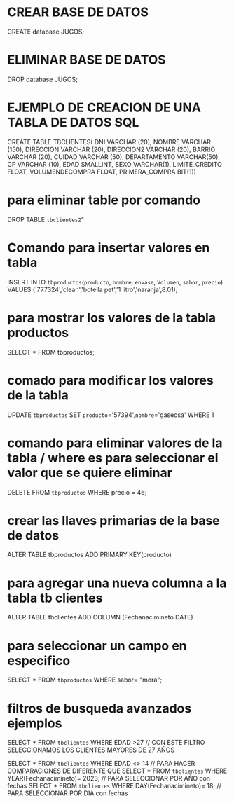 # CREAR BASE DE DATOS
CREATE database JUGOS;

# ELIMINAR BASE DE DATOS

DROP database JUGOS;

# EJEMPLO DE CREACION DE UNA TABLA DE DATOS SQL
CREATE TABLE TBCLIENTES(
 DNI VARCHAR (20),
 NOMBRE VARCHAR (150),
 DIRECCION VARCHAR (20),
    DIRECCION2 VARCHAR (20),
    BARRIO VARCHAR (20),
    CUIDAD VARCHAR (50),
    DEPARTAMENTO VARCHAR(50),
    CP VARCHAR (10),
    EDAD SMALLINT,
    SEXO VARCHAR(1),
    LIMITE_CREDITO  FLOAT,
VOLUMENDECOMPRA FLOAT,
PRIMERA_COMPRA BIT(1))  


# para eliminar table por comando 
DROP TABLE `tbclientes2`"

# Comando para  insertar valores en tabla
INSERT INTO `tbproductos`(`producto`, `nombre`, `envase`, `Volumen`, `sabor`, `precio`) VALUES ('777324','clean','botella pet','1 litro','naranja',8.01);
# para mostrar los valores de la tabla productos 
SELECT * FROM tbproductos;
# comado para modificar los valores de la tabla
UPDATE `tbproductos` SET `producto`='57394',`nombre`='gaseosa' WHERE 1

# comando para eliminar valores de la tabla /  where es para seleccionar el valor que se quiere eliminar
DELETE FROM `tbproductos` WHERE precio = 46;
# crear las llaves primarias de la base de datos 
ALTER  TABLE tbproductos  ADD PRIMARY KEY(producto) 

# para agregar una nueva columna a la tabla tb clientes
ALTER TABLE tbclientes ADD COLUMN (Fechanacimineto DATE)
# para seleccionar un campo en especifico
SELECT * FROM `tbproductos` WHERE sabor= "mora"; 

# filtros de busqueda avanzados ejemplos
SELECT * FROM `tbclientes` WHERE  EDAD >27  // CON ESTE FILTRO SELECCIONAMOS LOS CLIENTES MAYORES DE 27 AÑOS

SELECT * FROM `tbclientes` WHERE  EDAD <> 14 // PARA  HACER COMPARACIONES DE DIFERENTE QUE
SELECT * FROM `tbclientes` WHERE YEAR(Fechanacimineto)= 2023; // PARA SELECCIONAR POR AÑO con fechas 
SELECT * FROM `tbclientes` WHERE DAY(Fechanacimineto)= 18; // PARA SELECCIONAR POR DIA con fechas

